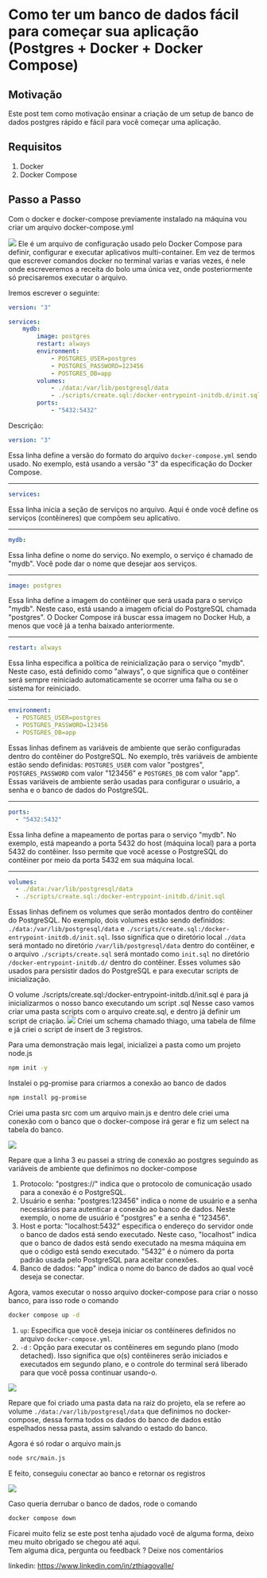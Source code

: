 # Como ter um banco de dados fácil para começar sua aplicação (Postgres + Docker + Docker Compose)

## Motivação

Este post tem como motivação ensinar a criação de um setup de banco de dados postgres rápido e fácil para você começar uma aplicação.

## Requisitos

1. Docker
2. Docker Compose

## Passo a Passo

Com o docker e docker-compose previamente instalado na máquina vou criar um arquivo docker-compose.yml

<img src="https://i.imgur.com/gTVVkJS.png">
Ele é um arquivo de configuração usado pelo Docker Compose para definir, configurar e executar aplicativos multi-container.
Em vez de termos que escrever comandos docker no terminal varias e varias vezes, é nele onde escreveremos a receita do bolo uma única vez, onde posteriormente só precisaremos executar o arquivo.

Iremos escrever o seguinte:

```yaml
version: "3"

services:
	mydb:
		image: postgres
		restart: always
		environment:
			- POSTGRES_USER=postgres
			- POSTGRES_PASSWORD=123456
			- POSTGRES_DB=app
		volumes:
			- ./data:/var/lib/postgresql/data
			- ./scripts/create.sql:/docker-entrypoint-initdb.d/init.sql
		ports:
			- "5432:5432"
```

Descrição:

```yaml
version: "3"
```

Essa linha define a versão do formato do arquivo `docker-compose.yml` sendo usado. No exemplo, está usando a versão "3" da especificação do Docker Compose.

---

```yaml
services:
```

Essa linha inicia a seção de serviços no arquivo. Aqui é onde você define os serviços (contêineres) que compõem seu aplicativo.

---

```yaml
mydb:
```

Essa linha define o nome do serviço. No exemplo, o serviço é chamado de "mydb". Você pode dar o nome que desejar aos serviços.

---

```yaml
image: postgres
```

Essa linha define a imagem do contêiner que será usada para o serviço "mydb". Neste caso, está usando a imagem oficial do PostgreSQL chamada "postgres". O Docker Compose irá buscar essa imagem no Docker Hub, a menos que você já a tenha baixado anteriormente.

---

```yaml
restart: always
```

Essa linha especifica a política de reinicialização para o serviço "mydb". Neste caso, está definido como "always", o que significa que o contêiner será sempre reiniciado automaticamente se ocorrer uma falha ou se o sistema for reiniciado.

---

```yaml
environment:
  - POSTGRES_USER=postgres
  - POSTGRES_PASSWORD=123456
  - POSTGRES_DB=app
```

Essas linhas definem as variáveis de ambiente que serão configuradas dentro do contêiner do PostgreSQL. No exemplo, três variáveis de ambiente estão sendo definidas: `POSTGRES_USER` com valor "postgres", `POSTGRES_PASSWORD` com valor "123456" e `POSTGRES_DB` com valor "app". Essas variáveis de ambiente serão usadas para configurar o usuário, a senha e o banco de dados do PostgreSQL.

---

```yaml
ports:
  - "5432:5432"
```

Essa linha define a mapeamento de portas para o serviço "mydb". No exemplo, está mapeando a porta 5432 do host (máquina local) para a porta 5432 do contêiner. Isso permite que você acesse o PostgreSQL do contêiner por meio da porta 5432 em sua máquina local.

---

```yaml
volumes:
  - ./data:/var/lib/postgresql/data
  - ./scripts/create.sql:/docker-entrypoint-initdb.d/init.sql
```

Essas linhas definem os volumes que serão montados dentro do contêiner do PostgreSQL. No exemplo, dois volumes estão sendo definidos: `./data:/var/lib/postgresql/data` e `./scripts/create.sql:/docker-entrypoint-initdb.d/init.sql`.
Isso significa que o diretório local `./data` será montado no diretório `/var/lib/postgresql/data` dentro do contêiner, e o arquivo `./scripts/create.sql` será montado como `init.sql` no diretório `/docker-entrypoint-initdb.d/` dentro do contêiner. Esses volumes são usados para persistir dados do PostgreSQL e para executar scripts de inicialização.

O volume ./scripts/create.sql:/docker-entrypoint-initdb.d/init.sql é para já inicializarmos o nosso banco executando um script .sql
Nesse caso vamos criar uma pasta scripts com o arquivo create.sql, e dentro já definir um script de criação.
<img src="https://i.imgur.com/551Ow2I.png">
Criei um schema chamado thiago, uma tabela de filme e já criei o script de insert de 3 registros.

Para uma demonstração mais legal, inicializei a pasta como um projeto node.js

```bash
npm init -y
```

Instalei o pg-promise para criarmos a conexão ao banco de dados

```bash
npm install pg-promise
```

Criei uma pasta src com um arquivo main.js e dentro dele criei uma conexão com o banco que o docker-compose irá gerar e fiz um select na tabela do banco.

<img src="https://i.imgur.com/BNHsqU8.png">

Repare que a linha 3 eu passei a string de conexão ao postgres seguindo as variáveis de ambiente que definimos no docker-compose

1. Protocolo: "postgres://" indica que o protocolo de comunicação usado para a conexão é o PostgreSQL.
2. Usuário e senha: "postgres:123456" indica o nome de usuário e a senha necessários para autenticar a conexão ao banco de dados. Neste exemplo, o nome de usuário é "postgres" e a senha é "123456".
3. Host e porta: "localhost:5432" especifica o endereço do servidor onde o banco de dados está sendo executado. Neste caso, "localhost" indica que o banco de dados está sendo executado na mesma máquina em que o código está sendo executado. "5432" é o número da porta padrão usada pelo PostgreSQL para aceitar conexões.
4. Banco de dados: "app" indica o nome do banco de dados ao qual você deseja se conectar.

Agora, vamos executar o nosso arquivo docker-compose para criar o nosso banco, para isso rode o comando

```bash
docker compose up -d
```

1. `up`: Especifica que você deseja iniciar os contêineres definidos no arquivo `docker-compose.yml`.
2. `-d` : Opção para executar os contêineres em segundo plano (modo detached). Isso significa que o(s) contêineres serão iniciados e executados em segundo plano, e o controle do terminal será liberado para que você possa continuar usando-o.

<img src="https://i.imgur.com/Z3vhRyG.png">

Repare que foi criado uma pasta data na raiz do projeto, ela se refere ao volume `./data:/var/lib/postgresql/data` que definimos no docker-compose, dessa forma todos os dados do banco de dados estão espelhados nessa pasta, assim salvando o estado do banco.

Agora é só rodar o arquivo main.js

```bash
node src/main.js
```

E feito, conseguiu conectar ao banco e retornar os registros

<img src="https://i.imgur.com/Gwiz2Hj.png">

Caso queria derrubar o banco de dados, rode o comando

```bash
docker compose down
```

Ficarei muito feliz se este post tenha ajudado você de alguma forma, deixo meu muito obrigado se chegou até aqui.  
Tem alguma dica, pergunta ou feedback ? Deixe nos comentários

linkedin: https://www.linkedin.com/in/zthiagovalle/
